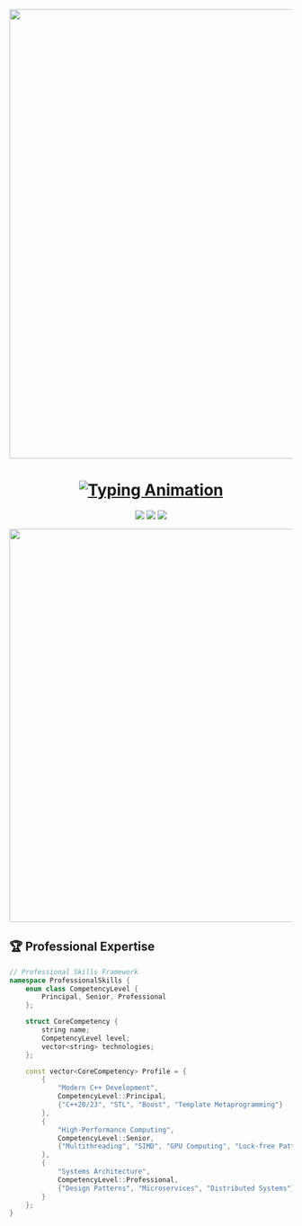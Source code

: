 <div align="center">

<!-- Professional Animated Banner -->
<img src="https://raw.githubusercontent.com/ziadriyad/ziadriyad/main/assets/banner.gif" width="800"/>

<!-- Animated Title with Typing Effect -->
<h1 align="center">
  <a href="https://git.io/typing-svg">
    <img src="https://readme-typing-svg.demolab.com?font=Fira+Code&weight=700&size=28&duration=4000&pause=1000&color=20C20E&background=00000000&center=true&vCenter=true&width=600&lines=Ziad+Riyad;Senior+C%2B%2B+Engineer;Algorithms+Specialist;Systems+Architect;From+Egypt+%F0%9F%87%AA%F0%9F%87%AC" alt="Typing Animation" />
  </a>
</h1>

<!-- Professional Badges -->
<p align="center">
  <img src="https://img.shields.io/badge/C%2B%2B-Professional-00599C?style=for-the-badge&logo=c%2B%2B&logoColor=white"/>
  <img src="https://img.shields.io/badge/Systems-Architect-important?style=for-the-badge"/>
  <img src="https://img.shields.io/badge/Certified-Developer-blueviolet?style=for-the-badge"/>
</p>

<!-- Tech Stack Carousel -->
<img src="https://raw.githubusercontent.com/ziadriyad/ziadriyad/main/assets/techstack.gif" width="700"/>

</div>

## 🏆 Professional Expertise

```cpp
// Professional Skills Framework
namespace ProfessionalSkills {
    enum class CompetencyLevel {
        Principal, Senior, Professional
    };

    struct CoreCompetency {
        string name;
        CompetencyLevel level;
        vector<string> technologies;
    };

    const vector<CoreCompetency> Profile = {
        {
            "Modern C++ Development", 
            CompetencyLevel::Principal,
            {"C++20/23", "STL", "Boost", "Template Metaprogramming"}
        },
        {
            "High-Performance Computing",
            CompetencyLevel::Senior,
            {"Multithreading", "SIMD", "GPU Computing", "Lock-free Patterns"}
        },
        {
            "Systems Architecture",
            CompetencyLevel::Professional,
            {"Design Patterns", "Microservices", "Distributed Systems"}
        }
    };
}
